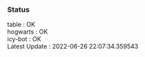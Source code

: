 ### Status


table : OK  
hogwarts : OK  
icy-bot : OK  
Latest Update : 2022-06-26 22:07:34.359543

